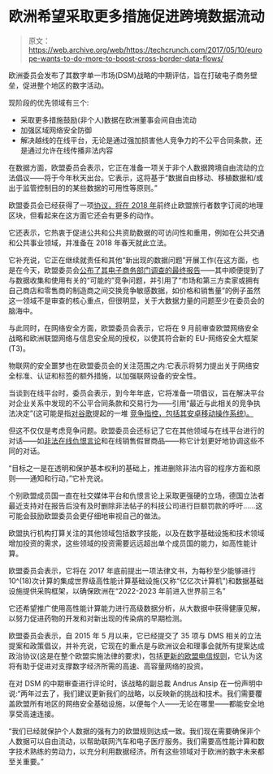 # 欧洲希望采取更多措施促进跨境数据流动 

> 原文：<https://web.archive.org/web/https://techcrunch.com/2017/05/10/europe-wants-to-do-more-to-boost-cross-border-data-flows/>

欧洲委员会发布了其数字单一市场(DSM)战略的中期评估，旨在打破电子商务壁垒，促进整个地区的数字活动。

现阶段的优先领域有三个:

*   采取更多措施鼓励(非个人)数据在欧洲董事会间自由流动
*   加强区域网络安全防御
*   解决越线的在线平台，无论是通过强加损害他人竞争力的不公平合同条款，还是通过允许在线传播非法内容

在数据方面，欧盟委员会表示，它正在准备一项关于非个人数据跨境自由流动的立法倡议——将于今年秋天出台。它表示，这将基于“数据自由移动、移植数据和/或出于监管控制目的的某些数据的可用性等原则。”

欧盟委员会已经获得了一项[协议，将在 2018 年](https://web.archive.org/web/20230131001028/https://techcrunch.com/2017/02/08/europe-agrees-to-end-geoblocks-on-travelers-digital-subscriptions-by-2018/)前终止欧盟旅行者数字订阅的地理区块，但看起来在这方面它还会有更多的动作。

它还表示，它热衷于促进公共和公共资助数据的可访问性和重用，例如在公共交通和公共事业领域，并准备在 2018 年春天就此立法。

它补充说，它正在继续就责任和其他“新出现的数据问题”开展工作(在这方面，也是在今天，欧盟委员会[公布了其电子商务部门调查的最终报告](https://web.archive.org/web/20230131001028/http://ec.europa.eu/competition/antitrust/sector_inquiry_final_report_en.pdf)——其中顺便提到了与数据收集和使用有关的“可能的”竞争问题，并引用了“市场和第三方卖家或拥有自己商店和零售商的制造商之间交换竞争敏感数据，如价格和销售量”的例子虽然这一领域不是审查的核心重点，但很明显，关于大数据力量的问题至少在委员会的脑海中。

与此同时，在网络安全方面，欧盟委员会表示，它将在 9 月前审查欧盟网络安全战略和欧洲联盟网络与信息安全局的授权，以使其符合新的 EU-网络安全大框架(T3)。

物联网的安全噩梦也在欧盟委员会的关注范围之内:它表示将努力提出关于网络安全标准、认证和标签的额外措施，以加强联网设备的安全性。

当谈到在线平台时，委员会表示，到今年年底，它将准备一项倡议，旨在解决平台对企业关系中发现的不公平合同条款和交易行为——引用“最近与此相关的竞争执法决定”(这可能是指[对谷歌](https://web.archive.org/web/20230131001028/https://techcrunch.com/2016/11/03/google-formally-rebuts-eu-antitrust-charges-against-shopping-adsense/)提起的一堆 [竞争指控，包括其安卓移动操作系统)。](https://web.archive.org/web/20230131001028/https://techcrunch.com/2016/11/10/google-responds-to-eu-antitrust-charges-against-android/)

但这不仅仅是考虑竞争问题。欧盟委员会还标记了它在其他领域与在线平台进行的对话——如[非法在线仇恨言论](https://web.archive.org/web/20230131001028/https://techcrunch.com/2016/05/31/facebook-twitter-youtube-and-microsoft-agree-to-remove-hate-speech-across-the-eu/)和在线销售假冒商品——称它计划更好地协调这些不同的对话。

“目标之一是在透明和保护基本权利的基础上，推进删除非法内容的程序方面和原则——通知和行动，”它补充说。

个别欧盟成员国一直在社交媒体平台和仇恨言论上采取更强硬的立场，德国立法者最近支持对在报告后没有及时删除非法帖子的科技公司进行巨额罚款的呼吁……这可能会鼓励欧盟委员会更仔细地审视自己的做法。

欧盟执行机构打算关注的其他领域包括数字技能，以及在数字基础设施和技术领域增加投资的需求，这些领域的投资需要远远超出单个成员国的能力，如高性能计算。

欧盟委员会表示，它将在 2017 年底前提出一项法律文书，为每秒至少能够进行 10^(18)次计算的集成世界级高性能计算基础设施(又称“亿亿次计算机”)和数据基础设施提供采购框架，以确保欧洲在“2022-2023 年前进入世界前三名”

它还希望推广使用高性能计算能力进行高级数据分析，从大数据中获得健康见解，以努力促进药物的开发和对新出现的传染病的早期检测。

欧盟委员会表示，自 2015 年 5 月以来，它已经提交了 35 项与 DMS 相关的立法提案和政策倡议，并补充说，它现在的重点是与欧洲议会和理事会就所有提案达成政治协议(这是在整个欧盟实施法律的要求)，包括[更新的欧盟电信规则](https://web.archive.org/web/20230131001028/http://europa.eu/rapid/press-release_IP-16-3008_en.htm)，它认为这将有助于促进对支撑数字经济所需的高速、高容量网络的投资。

在对 DSM 的中期审查进行评论时，该战略的副总裁 Andrus Ansip 在一份声明中说:“两年过去了，我们建议更新我们的战略，以反映新的挑战和技术。我们需要覆盖欧盟所有地区的网络安全基础设施，以便每个人——无论在哪里——都能安全地享受高速连接。

“我们已经就保护个人数据的强有力的欧盟规则达成一致。我们现在需要确保非个人数据可以自由流动，以帮助联网汽车和电子医疗服务。我们需要高性能计算和数字技术熟练的劳动力，以充分利用数据经济。所有这些领域对于欧洲的数字未来都至关重要。”